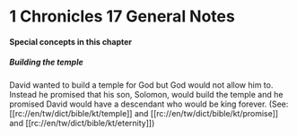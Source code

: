 # 1 Chronicles 17 General Notes

#### Special concepts in this chapter

##### Building the temple
David wanted to build a temple for God but God would not allow him to. Instead he promised that his son, Solomon, would build the temple and he promised David would have a descendant who would be king forever. (See: [[rc://en/tw/dict/bible/kt/temple]] and [[rc://en/tw/dict/bible/kt/promise]] and [[rc://en/tw/dict/bible/kt/eternity]])
